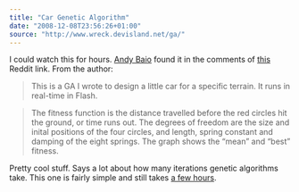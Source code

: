```yaml
---
title: "Car Genetic Algorithm"
date: "2008-12-08T23:56:26+01:00"
source: "http://www.wreck.devisland.net/ga/"
---
```


I could watch this for hours. [Andy Baio](http://waxy.org/links/archive/2008/12/index.shtml) found it in the comments of [this](http://www.reddit.com/r/programming/comments/7i22c/genetic_programming_evolution_of_mona_lisa/) Reddit link. From the author:

> This is a GA I wrote to design a little car for a specific terrain. It runs in real-time in Flash.

> The fitness function is the distance travelled before the red circles hit the ground, or time runs out. The degrees of freedom are the size and inital positions of the four circles, and length, spring constant and damping of the eight springs. The graph shows the “mean” and “best” fitness.

Pretty cool stuff. Says a lot about how many iterations genetic algorithms take. This one is fairly simple and still takes [a few hours](http://e.imagehost.org/0308/GACar.png).
